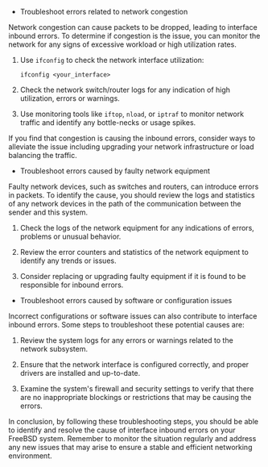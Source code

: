 - Troubleshoot errors related to network congestion

Network congestion can cause packets to be dropped, leading to interface inbound errors. To determine if congestion is the issue, you can monitor the network for any signs of excessive workload or high utilization rates.

1. Use `ifconfig` to check the network interface utilization:
   ```
   ifconfig <your_interface>
   ```

2. Check the network switch/router logs for any indication of high utilization, errors or warnings.

3. Use monitoring tools like `iftop`, `nload`, or `iptraf` to monitor network traffic and identify any bottle-necks or usage spikes.

If you find that congestion is causing the inbound errors, consider ways to alleviate the issue including upgrading your network infrastructure or load balancing the traffic.

- Troubleshoot errors caused by faulty network equipment

Faulty network devices, such as switches and routers, can introduce errors in packets. To identify the cause, you should review the logs and statistics of any network devices in the path of the communication between the sender and this system.

1. Check the logs of the network equipment for any indications of errors, problems or unusual behavior.

2. Review the error counters and statistics of the network equipment to identify any trends or issues.

3. Consider replacing or upgrading faulty equipment if it is found to be responsible for inbound errors.

- Troubleshoot errors caused by software or configuration issues

Incorrect configurations or software issues can also contribute to interface inbound errors. Some steps to troubleshoot these potential causes are:

1. Review the system logs for any errors or warnings related to the network subsystem.

2. Ensure that the network interface is configured correctly, and proper drivers are installed and up-to-date.

3. Examine the system's firewall and security settings to verify that there are no inappropriate blockings or restrictions that may be causing the errors.

In conclusion, by following these troubleshooting steps, you should be able to identify and resolve the cause of interface inbound errors on your FreeBSD system. Remember to monitor the situation regularly and address any new issues that may arise to ensure a stable and efficient networking environment.